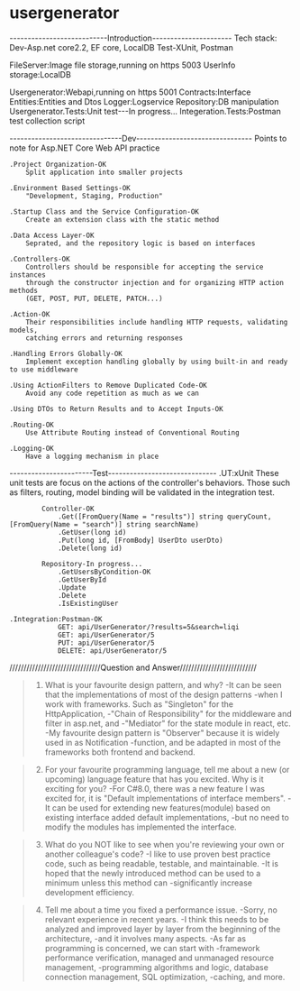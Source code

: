 # usergenerator
---------------------------Introduction----------------------
Tech stack:
	Dev-Asp.net core2.2, EF core, LocalDB
	Test-XUnit, Postman

FileServer:Image file storage,running on https 5003
UserInfo storage:LocalDB

Usergenerator:Webapi,running on https 5001
Contracts:Interface
Entities:Entities and Dtos
Logger:Logservice
Repository:DB manipulation
Usergenerator.Tests:Unit test---In progress...
Integeration.Tests:Postman test collection script

-------------------------------Dev--------------------------------
Points to note for Asp.NET Core Web API practice

	.Project Organization-OK
		Split application into smaller projects

	.Environment Based Settings-OK
		"Development, Staging, Production"

	.Startup Class and the Service Configuration-OK
		Create an extension class with the static method

	.Data Access Layer-OK
		Seprated, and the repository logic is based on interfaces

	.Controllers-OK
		Controllers should be responsible for accepting the service instances 
		through the constructor injection and for organizing HTTP action methods 
		(GET, POST, PUT, DELETE, PATCH...)
	
	.Action-OK
		Their responsibilities include handling HTTP requests, validating models, 
		catching errors and returning responses

	.Handling Errors Globally-OK
		Implement exception handling globally by using built-in and ready to use middleware

	.Using ActionFilters to Remove Duplicated Code-OK
		Avoid any code repetition as much as we can

	.Using DTOs to Return Results and to Accept Inputs-OK
	
	.Routing-OK
		Use Attribute Routing instead of Conventional Routing

	.Logging-OK
		Have a logging mechanism in place

-----------------------Test------------------------------
	.UT:xUnit
			These unit tests are focus on the actions of the controller's behaviors.
			Those such as filters, routing, model binding will be validated in the integration test.

			Controller-OK
				.Get([FromQuery(Name = "results")] string queryCount, [FromQuery(Name = "search")] string searchName)	
				.GetUser(long id)
				.Put(long id, [FromBody] UserDto userDto)
				.Delete(long id)

			Repository-In progress...
				.GetUsersByCondition-OK
				.GetUserById
				.Update
				.Delete
				.IsExistingUser

	.Integration:Postman-OK
				GET: api/UserGenerator/?results=5&search=liqi
				GET: api/UserGenerator/5
				PUT: api/UserGenerator/5
				DELETE: api/UserGenerator/5

////////////////////////////////Question and Answer///////////////////////////

>1. What is your  favourite design pattern, and why?
-It can be seen that the implementations of most of the design patterns 
-when I work with frameworks. Such as "Singleton" for the HttpApplication, 
-"Chain of Responsibility" for the middleware and filter in asp.net, and 
-"Mediator" for the state module in react, etc.
-My favourite design pattern is   "Observer" because it is widely used in as Notification
-function, and be adapted in most of the frameworks both frontend and backend.

>2. For your favourite programming language, tell me about a new (or upcoming) language 
>feature that has you excited. Why is it exciting for you?
-For C#8.0, there was a new feature I was excited for, it is "Default implementations of interface members".
-It can be used for extending new features(module) based on existing interface added default implementations,
-but no need to modify the modules has implemented the interface.  

>3. What do you NOT like to see when you're reviewing your own or another colleague's code?
-I like to use proven best practice code, such as being readable, testable, and maintainable. 
-It is hoped that the newly introduced method can be used to a minimum unless this method can 
-significantly increase development efficiency.

>4. Tell me about a time you fixed a performance issue.
-Sorry, no relevant experience in recent years.
-I think this needs to be analyzed and improved layer by layer from the beginning of the architecture, 
-and it involves many aspects. 
-As far as programming is concerned, we can start with 
-framework performance verification, managed and unmanaged resource management, 
-programming algorithms and logic, database connection management, SQL optimization, 
-caching, and more.
